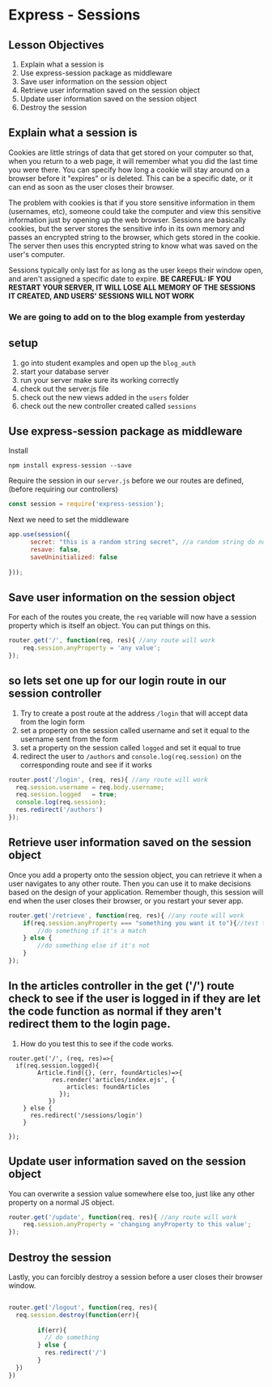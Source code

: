 # Express - Sessions

## Lesson Objectives
1. Explain what a session is
1. Use express-session package as middleware
1. Save user information on the session object
1. Retrieve user information saved on the session object
1. Update user information saved on the session object
1. Destroy the session

## Explain what a session is

Cookies are little strings of data that get stored on your computer so that, when you return to a web page, it will remember what you did the last time you were there.  You can specify how long a cookie will stay around on a browser before it "expires" or is deleted.  This can be a specific date, or it can end as soon as the user closes their browser.

The problem with cookies is that if you store sensitive information in them (usernames, etc), someone could take the computer and view this sensitive information just by opening up the web browser.  Sessions are basically cookies, but the server stores the sensitive info in its own memory and passes an encrypted string to the browser, which gets stored in the cookie.  The server then uses this encrypted string to know what was saved on the user's computer.

Sessions typically only last for as long as the user keeps their window open, and aren't assigned a specific date to expire.  **BE CAREFUL: IF YOU RESTART YOUR SERVER, IT WILL LOSE ALL MEMORY OF THE SESSIONS IT CREATED, AND USERS' SESSIONS WILL NOT WORK**

### We are going to add on to the blog example from yesterday

## setup
1. go into student examples and open up the `blog_auth`
2.  start your database server
3. run your server make sure its working correctly
4.  check out the server.js file 
5.  check out the new views added in the `users` folder
6.  check out the new controller created called `sessions`


## Use express-session package as middleware

Install

```
npm install express-session --save
```

Require the session in our `server.js` before we our routes are defined, (before requiring our controllers)

```javascript
const session = require('express-session');
```

Next we need to set the middleware

```javascript
app.use(session({
	  secret: "this is a random string secret", //a random string do not copy this value or your stuff will get hacked
	  resave: false,
	  saveUninitialized: false
	 
}));
```



## Save user information on the session object

For each of the routes you create, the `req` variable will now have a session property which is itself an object.  You can put things on this.

```javascript
router.get('/', function(req, res){ //any route will work
	req.session.anyProperty = 'any value';
});
```

## so lets set one up for our login route in our session controller

1.  Try to create a post route at the address `/login` that will accept data from the login form
2.  set a property on the session called username and set it equal to the username sent from the form
3.  set a property on the session called `logged` and set it equal to true
3.  redirect the user to `/authors` and `console.log(req.session)` on the corresponding route and see if it works


```javascript
router.post('/login', (req, res){ //any route will work
  req.session.username = req.body.username;
  req.session.logged   = true;
  console.log(req.session);
  res.redirect('/authors')
});
```


## Retrieve user information saved on the session object

Once you add a property onto the session object, you can retrieve it when a user navigates to any other route.  Then you can use it to make decisions based on the design of your application.  Remember though, this session will end when the user closes their browser, or you restart your sever app.

```javascript
router.get('/retrieve', function(req, res){ //any route will work
	if(req.session.anyProperty === "something you want it to"){//test to see if that value exists
		//do something if it's a match
	} else {
		//do something else if it's not
	}
});
```

## In the articles controller in the get ('/') route check to see if the user is logged in if they are let the code function as normal if they aren't redirect them to the login page.

1.  How do you test this to see if the code works.

```
router.get('/', (req, res)=>{
  if(req.session.logged){
        Article.find({}, (err, foundArticles)=>{
            res.render('articles/index.ejs', {
                articles: foundArticles
              });
           })
    } else {
      res.redirect('/sessions/login')
    }

});
```




## Update user information saved on the session object

You can overwrite a session value somewhere else too, just like any other property on a normal JS object.

```javascript
router.get('/update', function(req, res){ //any route will work
	req.session.anyProperty = 'changing anyProperty to this value';
});
```



## Destroy the session

Lastly, you can forcibly destroy a session before a user closes their browser window.

```javascript

router.get('/logout', function(req, res){
  req.session.destroy(function(err){
  
	    if(err){
	      // do something
	    } else {
	      res.redirect('/')
	    }
  })
})

```









